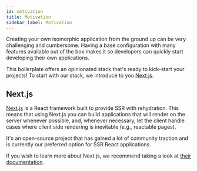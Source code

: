 ```yaml
---
id: motivation
title: Motivation
sidebar_label: Motivation
---
```


Creating your own isomorphic application from the ground up can be very challenging and cumbersome.
Having a base configuration with many features available out of the box makes it so developers can quickly start developing their own applications.

This boilerplate offers an opinionated stack that's ready to kick-start your projects!
To start with our stack, we introduce to you [Next.js](https://nextjs.org).

## Next.js

[Next.js](https://nextjs.org) is a React framework built to provide SSR with rehydration. This means that using Next.js you can build applications that will render on the server whenever possible, and, whenever necessary, let the client handle cases where client side rendering is inevitable (e.g., reactable pages).

It's an open-source project that has gained a lot of community traction and is currently our preferred option for SSR React applications.

If you wish to learn more about Next.js, we recommend taking a look at [their documentation](https://nextjs.org/learn/basics/getting-started).